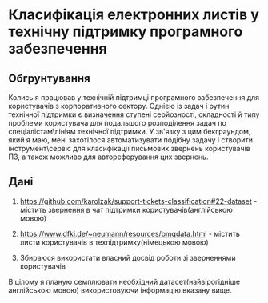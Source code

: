 # Класифікація електронних листів у технічну підтримку програмного забезпечення

## Обгрунтування

Колись я працював у технічній підтримці програмного забезпечення для користувачів з корпоративного сектору.
Однією із задач і рутин технічної підтримки є визначення ступені серйозності, складності й типу проблеми користувача
для подальшого розподілення задач по спеціалістам\лініям технічної підтримки.
У зв'язку з цим бекграундом, який я маю, мені захотілося автоматизувати подібну задачу і створити інструмент\сервіс
для класифікації письмових звернень користувачів ПЗ, а також можливо для автореферування цих звернень.

## Дані

1) https://github.com/karolzak/support-tickets-classification#22-dataset - містить звернення в чат підтримки користувачів(англійською мовою)

2) https://www.dfki.de/~neumann/resources/omqdata.html - містить листи користувачів в техпідтримку(німецькою мовою)

3) Збираюся використати власний досвід роботи зі зверненнями користувачів

В цілому я планую семплювати необхідний датасет(найвірогідніше англійською мовою) використовуючи інформацію вказану вище.
